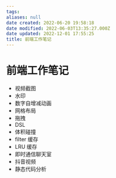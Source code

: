 ```yaml
---
tags: 
aliases: null
date created: 2022-06-20 19:58:18
date modified: 2022-06-03T13:35:27.000Z
date updated: 2022-12-01 17:55:25
title: 前端工作笔记
---
```


# 前端工作笔记

- 视频截图
- 水印
- 数字自增减动画
- 网格布局
- 拖拽
- DSL
- 体积碰撞
- filter 缓存
- LRU 缓存
- 即时通信聊天室
- 抖音视频
- 静态代码分析
